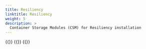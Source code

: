 ```yaml
---
title: Resiliency
linktitle: Resiliency 
weight: 5
description: >
  Container Storage Modules (CSM) for Resiliency installation
--- 
```



{{<include file="content/v2/getting-started/installation/helm/modules/resiliency/installation.md" hideIds="1,2,4,5">}}
{{<include file="content/v2/getting-started/installation/helm/modules/resiliency/powerscale.md">}}
{{<include file="content/v2/getting-started/installation/helm/modules/resiliency/dynamicparameters.md">}}